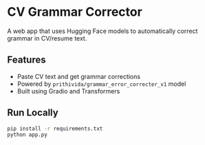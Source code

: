 # CV Grammar Corrector

A web app that uses Hugging Face models to automatically correct grammar in CV/resume text.

## Features

- Paste CV text and get grammar corrections
- Powered by `prithivida/grammar_error_correcter_v1` model
- Built using Gradio and Transformers

## Run Locally

```bash
pip install -r requirements.txt
python app.py
